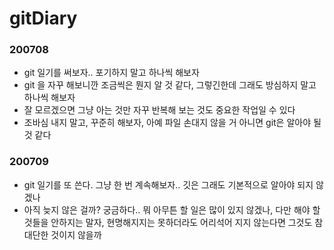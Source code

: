# gitDiary
### 200708
- git 일기를 써보자.. 포기하지 말고 하나씩 해보자
- git 을 자꾸 해보니깐 조금씩은 뭔지 알 것 같다, 그렇긴한데 그래도 방심하지 말고 하나씩 해보자
- 잘 모르겠으면 그냥 아는 것만 자꾸 반복해 보는 것도 중요한 작업일 수 있다
- 조바심 내지 말고, 꾸준히 해보자, 아예 파일 손대지 않을 거 아니면 git은 알아야 될 것 같다
### 200709
- git 일기를 또 쓴다. 그냥 한 번 계속해보자.. 깃은 그래도 기본적으로 알아야 되지 않겠나
- 아직 늦지 않은 걸까? 궁금하다.. 뭐 아무튼 할 일은 많이 있지 않겠나, 다만 해야 할 것들을 안하지는 말자, 현명해지지는 못하더라도 어리석어 지지 않는다면 그것도 참 대단한 것이지 않을까

